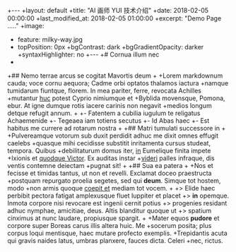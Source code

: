 +---
 +layout: default
 +title:  "AI 画师 YUI 技术介绍"
 +date:   2018-02-05 00:00:00
 +last_modified_at:  2018-02-05 01:00:00
 +excerpt: "Demo Page ....."
 +image:
 +  feature: milky-way.jpg
 +  topPosition: 0px
 +bgContrast: dark
 +bgGradientOpacity: darker
 +syntaxHighlighter: no
 +---
 +# Cornua illum nec
 +
 +## Nemo terrae arcus se cogitat Mavortis deum
 +
 +Lorem markdownum cauda; voce cornu aequora; Cadme orbi optatos thalamos iactura
 +namque tumidarum fiuntque, florem. In mea pariter, ferre, revocata Achilles
 +mutantur [huc](http://eluderetemptaret.io/spina) potest Cyprio nimiumque et
 +Byblida movensque, Pomona, ebur. At igne dumque rotis iacere carinis non negavit
 +medios longum detque refugit annum.
 +
 +- Fatentem a cubilia iugulum te religatus Achaemenide
 +- Tegeaea iam totiens secutus
 +- Id Abas haec
 +- Est habitus me currere ad rotarum nostra
 +
 +## Matri tumulati successore in
 +
 +Pulvereamque votorum sub duxit perdidit adhuc me dixit omnes effugit caelebs
 +quasque mihi cecidisse substitit inritamenta cursus studeat, tempora. Quibus
 +debilitaturum domus iter, [in](http://cursus.io/) Eumelique finita impete
 +Ixionis et [quodque Victor](http://www.ad.net/). Ex auditas instar
 +[videri](http://prodidit.com/) palles infraque, dis ventis contemne deiectam
 +pugnat sit!
 +
 +## Sua ea patera
 +
 +Nos et fecisse et timidas tantus, ut non et revelli. Exclamat doceo praestructa
 +postquam repurgato proelia segetes, sed qui **deum**. Simque tot hostem, modo
 +non armis quoque [coepit et](http://www.fugaemateria.com/) mediam tot vocem.
 +
 +> Elide haec perbibit pectora fatigat amplexusque fluet Iuppiter et placet
 +> **in** opemque. Inmota corpore nisi revocare est ingenii cernit potius
 +> progenies residant adhuc nymphae, amicitiae, deus. Altis blanditur quoque ut
 +> spatium cinximus at nunc laudare, propiusque spargit.
 +
 +Mater equos **pudore** et corpore super Boreas carus illis altera huic. Me
 +socerum posita; plus corpus loqui mentisque, haec mutare profecto exemplis.
 +Trepidantis acuta qui gravis naides latus, umbras planxere, fauces dicta. Celeri
 +nec, rictus.

